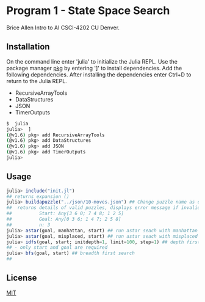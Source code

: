 # Program 1 - State Space Search  
Brice Allen
Intro to AI CSCI-4202 CU Denver.

## Installation

On the command line enter 'julia' to initialize the Julia REPL. Use the package manager [pkg](https://docs.julialang.org/en/v1/stdlib/Pkg/) by entering ']' to install dependencies. Add the following dependencies. After installing the dependencies enter Ctrl+D to return to the Julia REPL.

- RecursiveArrayTools
- DataStructures
- JSON
- TimerOutputs

```bash
$  julia 
julia>  ]
(@v1.6) pkg> add RecursiveArrayTools
(@v1.6) pkg> add DataStructures
(@v1.6) pkg> add JSON
(@v1.6) pkg> add TimerOutputs
julia>
```

## Usage

```julia
julia> include("init.jl")
## returns expansion ()
julia> buildapuzzle("../json/10-moves.json") ## Change puzzle name as desired
##  returns details of valid puzzles, displays error message if invalid json 
##          Start: Any[3 6 0; 7 4 8; 1 2 5]
##          Goal: Any[0 3 6; 1 4 7; 2 5 8]
##          n: 3
julia> astar(goal, manhattan, start) ## run astar seach with manhattan heuristic
julia> astar(goal, misplaced, start) ## run astar seach with misplaced heuristic
julia> idfs(goal, start; initdepth=1, limit=100, step=1) ## depth first search
## - only start and goal are required
julia> bfs(goal, start) ## breadth first search
##           

```


## License
[MIT](https://choosealicense.com/licenses/mit/)
